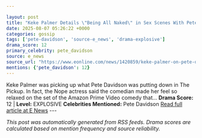 ```yaml
---

layout: post
title: "Keke Palmer Details \"Being All Naked\" in Sex Scenes With Pete Davidson"
date: 2025-08-07 05:26:22 +0000
categories: gossip
tags: ['pete-davidson', 'source-e_news', 'drama-explosive']
drama_score: 12
primary_celebrity: pete_davidson
source: e_news
source_url: "https://www.eonline.com/news/1420859/keke-palmer-on-pete-davidson-sex-scenes-in-the-pickup?cmpid=rss-syndicate-genericrss-us-top_stories"
mentions: {'pete_davidson': 12}
---
```


Keke Palmer was picking up what Pete Davidson was putting down in The Pickup. In fact, the Nope actress said the comedian made her feel so relaxed on the set of the Amazon Prime Video comedy that... **Drama Score:** 12 | **Level:** EXPLOSIVE **Celebrities Mentioned:** Pete Davidson [Read full article at E News](https://www.eonline.com/news/1420859/keke-palmer-on-pete-davidson-sex-scenes-in-the-pickup?cmpid=rss-syndicate-genericrss-us-top_stories) --- 

*This post was automatically generated from RSS feeds. Drama scores are calculated based on mention frequency and source reliability.*